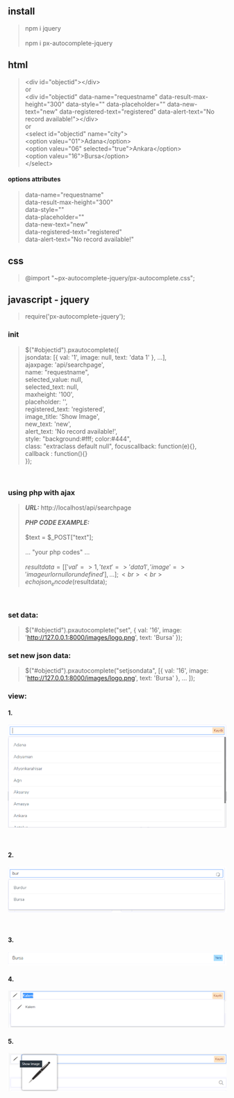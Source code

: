 
## install
> npm i jquery <br><br>
> npm i px-autocomplete-jquery


## html
> \<div id="objectid"\>\</div\><br>
> or<br>
> \<div id="objectid" data-name="requestname" data-result-max-height="300" data-style="" data-placeholder="" data-new-text="new" data-registered-text="registered" data-alert-text="No record available!"\>\</div\><br>
> or<br>
> \<select id="objectid" name="city"\><br>
>   \<option valeu="01"\>Adana\</option\><br>
>   \<option valeu="06" selected="true"\>Ankara\</option\><br>
>   \<option valeu="16"\>Bursa\</option\><br>
> \</select\>

#### options attributes
> data-name="requestname" <br>
> data-result-max-height="300"<br>
> data-style=""<br>
> data-placeholder=""<br>
> data-new-text="new"<br>
> data-registered-text="registered" <br>
> data-alert-text="No record available!"<br>

## css
> @import "~px-autocomplete-jquery/px-autocomplete.css";

## javascript - jquery
> require('px-autocomplete-jquery');


### init
> $("#objectid").pxautocomplete({ <br>
>            jsondata: [{ val: '1', image: null, text: 'data 1' }, ...],<br>
>            ajaxpage: 'api/searchpage',<br>
>            name: "requestname",<br>
>            selected_value: null,<br>
>            selected_text: null,<br>
>            maxheight: '100',<br>
>            placeholder: '',<br>
>            registered_text: 'registered',<br>
>            image_title: 'Show Image',<br>
>            new_text: 'new',<br>
>            alert_text: 'No record available!',<br>
>            style: "background:#fff; color:#444",<br>
>            class: "extraclass default null",
>            focuscallback: function(e){},<br>
>            callback : function(){}<br>
>        });<br>
<br>

### using php with ajax
> **_URL:_** http://localhost/api/searchpage
> <br><br>
> **_PHP CODE EXAMPLE:_** <br><br>
> $text = $_POST["text"]; <br><br>
> ... "your php codes" ...<br><br>
> $resultdata = [['val' => 1, 'text' => 'data 1', 'image' => 'imageurl or null or undefined'], ...];<br><br>
> echo json_encode($resultdata);<br>
<br>


### set data:
> $("#objectid").pxautocomplete("set", { val: '16', image: 'http://127.0.0.1:8000/images/logo.png', text: 'Bursa' });<br>

### set new json data:
> $("#objectid").pxautocomplete("setjsondata", [{ val: '16', image: 'http://127.0.0.1:8000/images/logo.png', text: 'Bursa' }, ... ]);<br>


### view:
#### 1.
![alt text](https://raw.githubusercontent.com/PiriAykut/px-autocomplete/master/screenshots/Screenshot_1.png)

<br>

#### 2.
![alt text](https://raw.githubusercontent.com/PiriAykut/px-autocomplete/master/screenshots/Screenshot_2.png)

<br>

#### 3.
![alt text](https://raw.githubusercontent.com/PiriAykut/px-autocomplete/master/screenshots/Screenshot_3.png)

#### 4.
![alt text](https://raw.githubusercontent.com/PiriAykut/px-autocomplete/master/screenshots/Screenshot_6.png)

#### 5.
![alt text](https://raw.githubusercontent.com/PiriAykut/px-autocomplete/master/screenshots/Screenshot_7.png)

